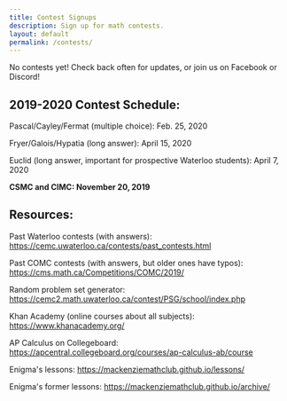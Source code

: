 ```yaml
---
title: Contest Signups
description: Sign up for math contests.
layout: default
permalink: /contests/
---
```


No contests yet! Check back often for updates, or join us on Facebook or Discord!

<h2>2019-2020 Contest Schedule:</h2>

Pascal/Cayley/Fermat (multiple choice): Feb. 25, 2020

Fryer/Galois/Hypatia (long answer): April 15, 2020

Euclid (long answer, important for prospective Waterloo students): April 7, 2020

<b>CSMC and CIMC: November 20, 2019</b>

<h2>Resources:</h2>

Past Waterloo contests (with answers): https://cemc.uwaterloo.ca/contests/past_contests.html

Past COMC contests (with answers, but older ones have typos): https://cms.math.ca/Competitions/COMC/2019/

Random problem set generator: https://cemc2.math.uwaterloo.ca/contest/PSG/school/index.php


Khan Academy (online courses about all subjects): https://www.khanacademy.org/

AP Calculus on Collegeboard: https://apcentral.collegeboard.org/courses/ap-calculus-ab/course

Enigma's lessons: https://mackenziemathclub.github.io/lessons/

Enigma's former lessons: https://mackenziemathclub.github.io/archive/

